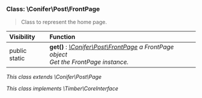 
### Class: \Conifer\Post\FrontPage

> Class to represent the home page.

| Visibility | Function |
|:-----------|:---------|
| public static | <strong>get()</strong> : <em>[\Conifer\Post\FrontPage](#class-coniferpostfrontpage) a FrontPage object</em><br /><em>Get the FrontPage instance.</em> |

*This class extends \Conifer\Post\Page*

*This class implements \Timber\CoreInterface*

